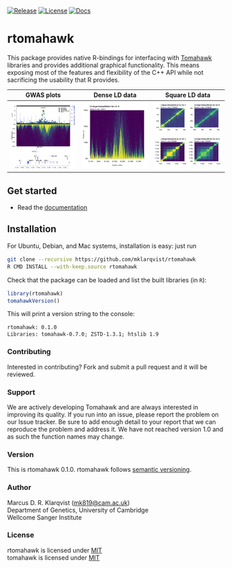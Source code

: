 [![Release](https://img.shields.io/badge/Release-beta_0.1.0-blue.svg?logo=R&logoColor=white)](https://github.com/mklarqvist/rtomahawk/releases)
[![License](https://img.shields.io/badge/License-MIT-blue.svg)](https://github.com/mklarqvist/rtomahawk/blob/master/LICENSE)
[![Docs](https://img.shields.io/badge/Docs-Available-green.svg)](https://mklarqvist.github.io/tomahawk/r-tutorial/)

# rtomahawk

This package provides native R-bindings for interfacing with
[Tomahawk](https://github.com/mklarqvist/tomahawk/) libraries and provides
additional graphical functionality. This means exposing most of the features and
flexibility of the C++ API while not sacrificing the usability that R provides.

| GWAS plots | Dense LD data | Square LD data |
|---|---|---|
|![screenshot](twk_locuszoom_combine_genes.jpeg)|![screenshot](twk_plotLD_triangular_truncate.jpeg)|![screenshot](twk_plotLD_viridis_quad.jpeg)|



## Get started

* Read the [documentation](https://mklarqvist.github.io/tomahawk/r-tutorial/)

## Installation
For Ubuntu, Debian, and Mac systems, installation is easy: just run
```bash
git clone --recursive https://github.com/mklarqvist/rtomahawk
R CMD INSTALL --with-keep.source rtomahawk
```

Check that the package can be loaded and list the built libraries (in `R`):
```R
library(rtomahawk)
tomahawkVersion()
```
This will print a version string to the console:
```text
rtomahawk: 0.1.0
Libraries: tomahawk-0.7.0; ZSTD-1.3.1; htslib 1.9
```


### Contributing

Interested in contributing? Fork and submit a pull request and it will be
reviewed.

### Support
We are actively developing Tomahawk and are always interested in improving its
quality. If you run into an issue, please report the problem on our Issue
tracker. Be sure to add enough detail to your report that we can reproduce the
problem and address it. We have not reached version 1.0 and as such the function
names may change.

### Version
This is rtomahawk 0.1.0. rtomahawk follows [semantic
versioning](https://semver.org/).

### Author
Marcus D. R. Klarqvist (<mk819@cam.ac.uk>)  
Department of Genetics, University of Cambridge  
Wellcome Sanger Institute


### License
rtomahawk is licensed under [MIT](LICENSE)  
tomahawk is licensed under
[MIT](https://github.com/mklarqvist/tomahawk/blob/master/LICENSE)